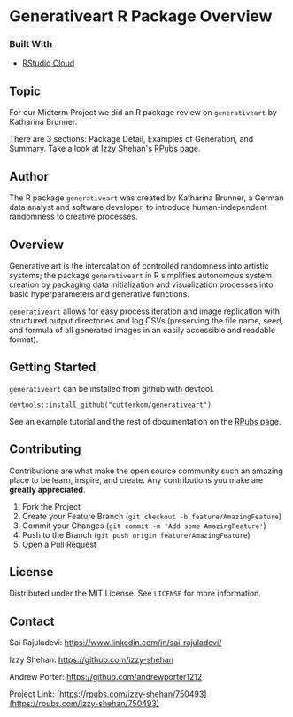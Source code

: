 # Generativeart R Package Overview

<!--
*** Thanks for checking out my groups text lab. If you have a suggestion
*** that would make this better, please fork the repo and create a pull request
*** or simply open an issue with the tag "enhancement".
-->


### Built With

* [RStudio Cloud](https://rstudio.cloud/)



<!-- ABOUT -->
## Topic
For our Midterm Project we did an R package review on `generativeart` by Katharina Brunner. 

There are 3 sections: Package Detail, Examples of Generation, and Summary. Take a look at [Izzy Shehan's RPubs page](https://rpubs.com/izzy-shehan/750493).

## Author
The R package `generativeart` was created by Katharina Brunner, a German data analyst and software developer, to introduce human-independent randomness to creative processes.

## Overview

Generative art is the intercalation of controlled randomness into artistic systems; the package `generativeart` in R simplifies autonomous system creation by packaging data initialization and visualization processes into basic hyperparameters and generative functions.

`generativeart` allows for easy process iteration and image replication with structured output directories and log CSVs (preserving the file name, seed, and formula of all generated images in an easily accessible and readable format).



<!-- GETTING STARTED -->
## Getting Started

`generativeart` can be installed from github with devtool.

```
devtools::install_github("cutterkom/generativeart")
```

See an example tutorial and the rest of documentation on the [RPubs page](https://rpubs.com/izzy-shehan/750493).


<!-- CONTRIBUTING -->
## Contributing

Contributions are what make the open source community such an amazing place to be learn, inspire, and create. Any contributions you make are **greatly appreciated**.

1. Fork the Project
2. Create your Feature Branch (`git checkout -b feature/AmazingFeature`)
3. Commit your Changes (`git commit -m 'Add some AmazingFeature'`)
4. Push to the Branch (`git push origin feature/AmazingFeature`)
5. Open a Pull Request



<!-- LICENSE -->
## License

Distributed under the MIT License. See `LICENSE` for more information.


<!-- CONTACT -->
## Contact

Sai Rajuladevi: https://www.linkedin.com/in/sai-rajuladevi/

Izzy Shehan: https://github.com/izzy-shehan

Andrew Porter: https://github.com/andrewporter1212

Project Link: [https://rpubs.com/izzy-shehan/750493](https://rpubs.com/izzy-shehan/750493)






